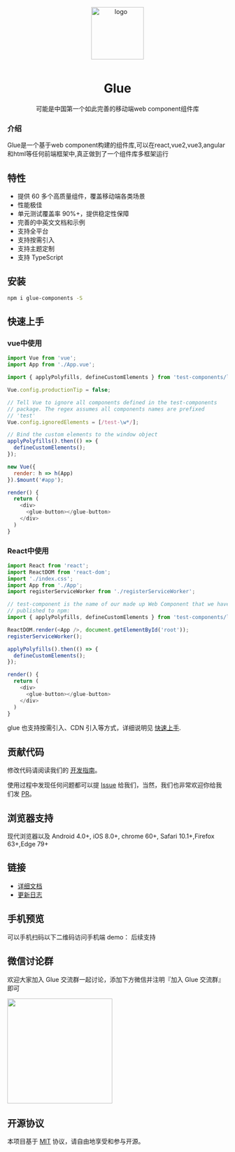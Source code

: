 <p align="center">
    <img alt="logo" src="https://grasilife.github.io/material/logo.svg" width="120" style="margin-bottom: 10px;">
</p>

<h1 align="center">Glue</h1>

<p align="center">可能是中国第一个如此完善的移动端web component组件库</p>

### 介绍

Glue是一个基于web component构建的组件库,可以在react,vue2,vue3,angular和html等任何前端框架中,真正做到了一个组件库多框架运行

## 特性

- 提供 60 多个高质量组件，覆盖移动端各类场景
- 性能极佳
- 单元测试覆盖率 90%+，提供稳定性保障
- 完善的中英文文档和示例
- 支持全平台
- 支持按需引入
- 支持主题定制
- 支持 TypeScript

## 安装

```bash
npm i glue-components -S

```

## 快速上手

### vue中使用

```js
import Vue from 'vue';
import App from './App.vue';

import { applyPolyfills, defineCustomElements } from 'test-components/loader';

Vue.config.productionTip = false;

// Tell Vue to ignore all components defined in the test-components
// package. The regex assumes all components names are prefixed
// 'test'
Vue.config.ignoredElements = [/test-\w*/];

// Bind the custom elements to the window object
applyPolyfills().then(() => {
  defineCustomElements();
});

new Vue({
  render: h => h(App)
}).$mount('#app');
```

```js
render() {
  return (
    <div>
      <glue-button></glue-button>
    </div>
  )
}
```

### React中使用

```js
import React from 'react';
import ReactDOM from 'react-dom';
import './index.css';
import App from './App';
import registerServiceWorker from './registerServiceWorker';

// test-component is the name of our made up Web Component that we have
// published to npm:
import { applyPolyfills, defineCustomElements } from 'test-components/loader';

ReactDOM.render(<App />, document.getElementById('root'));
registerServiceWorker();

applyPolyfills().then(() => {
  defineCustomElements();
});
```

```js
render() {
  return (
    <div>
      <glue-button></glue-button>
    </div>
  )
}
```

glue 也支持按需引入、CDN 引入等方式，详细说明见 [快速上手](https://grasilife.github.io/glue/#/zh-CN/quickstart).

## 贡献代码

修改代码请阅读我们的 [开发指南](https://grasilife.github.io/glue/#/zh-CN/contribution)。

使用过程中发现任何问题都可以提 [Issue](https://github.com/grasilife/glue/issues) 给我们，当然，我们也非常欢迎你给我们发 [PR](https://github.com/grasilife/glue/pulls)。

## 浏览器支持

现代浏览器以及 Android 4.0+, iOS 8.0+, chrome 60+, Safari 10.1+,Firefox 63+,Edge 79+

## 链接

- [详细文档](https://grasilife.github.io/glue/#/zh-CN/home)
- [更新日志](https://grasilife.github.io/glue/#/zh-CN/changelog-v3)

## 手机预览

可以手机扫码以下二维码访问手机端 demo：
后续支持

## 微信讨论群

欢迎大家加入 Glue 交流群一起讨论，添加下方微信并注明『加入 Glue 交流群』即可

<img src="https://grasilife.github.io/material/wechat.jpeg" width="240" height="240" >

## 开源协议

本项目基于 [MIT](https://zh.wikipedia.org/wiki/MIT%E8%A8%B1%E5%8F%AF%E8%AD%89) 协议，请自由地享受和参与开源。
